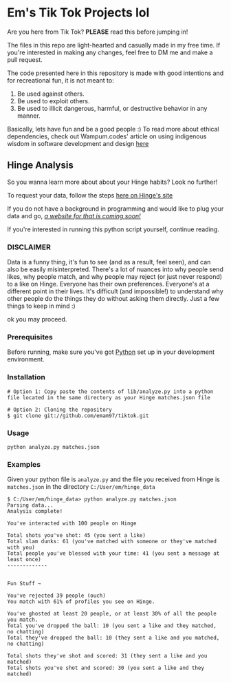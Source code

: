 # Em's Tik Tok Projects lol

Are you here from Tik Tok?
**PLEASE** read this before jumping in!

The files in this repo are light-hearted and casually made in my free time. If you're interested in making any changes, feel free to DM me and make a pull request.

The code presented here in this repository is made with good intentions and for recreational fun, it is not meant to:
1. Be used against others.
2. Be used to exploit others.
3. Be used to illicit dangerous, harmful, or destructive behavior in any manner.

Basically, lets have fun and be a good people :)
To read more about ethical dependencies, check out Wampum.codes' article on using indigenous wisdom in software development and design
[here](https://foundation.mozilla.org/en/blog/indigenous-wisdom-model-software-design-and-development/)


## Hinge Analysis

So you wanna learn more about about your Hinge habits? Look no further!

To request your data, follow the steps [here on Hinge's site](https://hingeapp.zendesk.com/hc/en-us/articles/360011235813-How-do-I-request-a-copy-of-my-personal-data-)

If you do not have a background in programming and would like to plug your data and go, [*a website for that is coming soon!*](https://emam97.github.io/)

If you're interested in running this python script yourself, continue reading.

### DISCLAIMER

Data is a funny thing, it's fun to see (and as a result, feel seen), and can also be easily misinterpreted. There's a lot of nuances into why people send likes, why people match, and why people may reject (or just never respond) to a like on Hinge. 
Everyone has their own preferences.
Everyone's at a different point in their lives.
It's difficult (and impossible!) to understand why other people do the things they do without asking them directly.
Just a few things to keep in mind :)

ok you may proceed.

### Prerequisites

Before running, make sure you've got [Python](https://www.python.org/downloads/) set up in your development environment.

### Installation
```
# Option 1: Copy paste the contents of lib/analyze.py into a python file located in the same directory as your Hinge matches.json file

# Option 2: Cloning the repository
$ git clone git://github.com/emam97/tiktok.git
```

### Usage
```
python analyze.py matches.json

```

### Examples
Given your python file is `analyze.py` and the file you received from Hinge is `matches.json` in the directory 
`C:/User/em/hinge_data`
```
$ C:/User/em/hinge_data> python analyze.py matches.json
Parsing data...
Analysis complete!

You've interacted with 100 people on Hinge

Total shots you've shot: 45 (you sent a like)
Total slam dunks: 61 (you've matched with someone or they've matched with you)
Total people you've blessed with your time: 41 (you sent a message at least once)
-------------


Fun Stuff ~

You've rejected 39 people (ouch)
You match with 61% of profiles you see on Hinge.

You've ghosted at least 20 people, or at least 30% of all the people you match.
Total you've dropped the ball: 10 (you sent a like and they matched, no chatting)
Total they've dropped the ball: 10 (they sent a like and you matched, no chatting)

Total shots they've shot and scored: 31 (they sent a like and you matched)
Total shots you've shot and scored: 30 (you sent a like and they matched)
```



